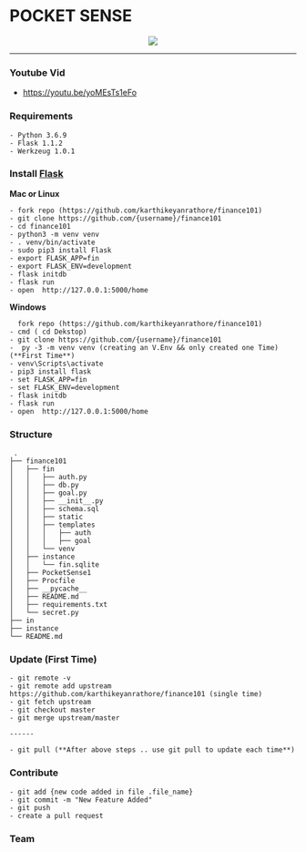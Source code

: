 # POCKET SENSE
<p align="center">
  <img src="https://raw.githubusercontent.com/karthikeyanrathore/finance101/master/docs/logo.jpg">
</p>


--------------------------------------------------------------------
### Youtube Vid
- https://youtu.be/yoMEsTs1eFo

### Requirements
```
- Python 3.6.9
- Flask 1.1.2
- Werkzeug 1.0.1
```

### Install [Flask](https://flask.palletsprojects.com/en/1.1.x/installation/)

**Mac or Linux**
```
- fork repo (https://github.com/karthikeyanrathore/finance101)
- git clone https://github.com/{username}/finance101
- cd finance101
- python3 -m venv venv 
- . venv/bin/activate
- sudo pip3 install Flask
- export FLASK_APP=fin
- export FLASK_ENV=development
- flask initdb
- flask run
- open  http://127.0.0.1:5000/home
```

**Windows**
```
  fork repo (https://github.com/karthikeyanrathore/finance101)
- cmd ( cd Dekstop)
- git clone https://github.com/{username}/finance101
-  py -3 -m venv venv (creating an V.Env && only created one Time)(**First Time**)
- venv\Scripts\activate
- pip3 install flask
- set FLASK_APP=fin
- set FLASK_ENV=development
- flask initdb
- flask run 
- open  http://127.0.0.1:5000/home
```


### Structure 
```
 .
├── finance101
│   ├── fin
│   │   ├── auth.py
│   │   ├── db.py
│   │   ├── goal.py
│   │   ├── __init__.py
│   │   ├── schema.sql
│   │   ├── static
│   │   ├── templates
│   │   │   ├── auth
│   │   │   ├── goal
│   │   └── venv
│   ├── instance
│   │   └── fin.sqlite
│   ├── PocketSense1
│   ├── Procfile
│   ├── __pycache__
│   ├── README.md
│   ├── requirements.txt
│   └── secret.py
├── in
├── instance
└── README.md

```

### Update (First Time)

```
- git remote -v
- git remote add upstream https://github.com/karthikeyanrathore/finance101 (single time)
- git fetch upstream
- git checkout master
- git merge upstream/master

------

- git pull (**After above steps .. use git pull to update each time**)

```



### Contribute

```
- git add {new code added in file .file_name}
- git commit -m "New Feature Added"
- git push
- create a pull request

```

### Team
